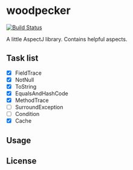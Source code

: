 # woodpecker

[![Build Status](https://travis-ci.org/FuriKuri/woodpecker.svg?branch=master)](https://travis-ci.org/FuriKuri/woodpecker)

A little AspectJ library. Contains helpful aspects.

## Task list
- [x] FieldTrace
- [x] NotNull
- [x] ToString
- [x] EqualsAndHashCode
- [x] MethodTrace
- [ ] SurroundException
- [ ] Condition
- [x] Cache

## Usage

## License
